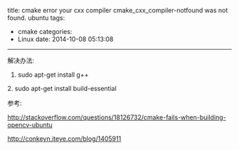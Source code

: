 title: cmake error your cxx compiler cmake_cxx_compiler-notfound was not found. ubuntu
tags:
  - cmake
categories:
  - Linux
date: 2014-10-08 05:13:08
---

解决办法:
1. sudo apt-get install g++

2. sudo apt-get install build-essential


参考:

http://stackoverflow.com/questions/18126732/cmake-fails-when-building-opencv-ubuntu

http://conkeyn.iteye.com/blog/1405911